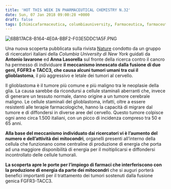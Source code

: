 ```yaml
---
title: 'HOT THIS WEEK IN PHARMACEUTICAL CHEMISTRY N.32'
date: Sun, 07 Jan 2018 09:00:28 +0000
draft: false
tags: [chimicafarmaceutica, columbiauniversity, Farmaceutica, farmaceuticayounger, glioblastoma, hotthisweek, nature, science]
---
```


![6BB17AC8-B164-4E0A-BBF2-F03E5DDC1A5F.PNG](/img/hot-this-week-in-pharmaceutical-chemistry-n-32.md/6bb17ac8-b164-4e0a-bbf2-f03e5ddc1a5f.png?w=349)

Una nuova scoperta pubblicata sulla rivista [Nature](https://www.nature.com/articles/nature25171) condotto da un gruppo di ricercatori italiani della _Columbia University di New York_ guidati da **Antonio Iavarone** ed **Anna Lasorella** sul fronte della ricerca contro il cancro ha permesso di individuare **il meccanismo innescato dalla fusione di due geni, FGFR3 e TACC3, che causa alcuni tumori umani tra cui il glioblastoma**, il più aggressivo e letale dei tumori al cervello.

Il glioblastoma è il tumore più comune e più maligno tra le neoplasie della glia. La causa sarebbe da ricondursi a cellule staminali aberranti che, invece di generare un tessuto normale, danno origine a un tumore cerebrale maligno. Le cellule staminali del glioblastoma, infatti, oltre a essere resistenti alle terapie farmacologiche, hanno la capacità di migrare dal tumore e di diffondersi in diverse aree del cervello. Questo tumore colpisce ogni anno circa 1.500 italiani, con un picco di incidenza compreso tra 50 e 65 anni.

**Alla base del meccanismo individuato dai ricercatori vi è l’aumento del numero e dell’attività dei** **mitocondri**, organelli presenti all’interno della cellula che funzionano come centraline di produzione di energia che porta ad una maggiore disponibilità di energia per il moltiplicarsi e diffondersi incontrollato delle cellule tumorali.

**La scoperta apre le porte per l’impiego di farmaci che interferiscono con la produzione di energia da parte dei mitocondri** che si auguri porterà benefici importanti per il trattamento dei tumori sostenuti dalla fusione genica FGFR3-TACC3.